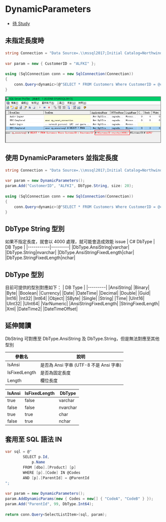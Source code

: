# DynamicParameters

- [待 Study](https://dotblogs.com.tw/OldNick/2018/01/15/Dapper#INSERT%20statement)

## 未指定長度時

```csharp
string Connection = "Data Source=.\\mssql2017;Initial Catalog=Northwind;Integrated Security=True";

var param = new { CustomerID = "ALFKI" };

using (SqlConnection conn = new SqlConnection(Connection))
{
    conn.Query<dynamic>(@"SELECT * FROM Customers Where CustomerID = @customerId", param).Dump();
}
```

![Text](_images/01.png)

## 使用 DynamicParameters 並指定長度

```csharp
string Connection = "Data Source=.\\mssql2017;Initial Catalog=Northwind;Integrated Security=True";

var param = new DynamicParameters();
param.Add("CustomerID", "ALFKI", DbType.String, size: 20);

using (SqlConnection conn = new SqlConnection(Connection))
{
    conn.Query<dynamic>(@"SELECT * FROM Customers Where CustomerID = @customerId", param).Dump();
}
```

## DbType String 型別

如果不指定長度，就會以 4000 處理，就可能會造成效能 issue
| C# DbType | DB Type |
|-----------|---------|
|DbType.AnsiString|varchar|
|DbType.String|nvarchar|
|DbType.AnsiStringFixedLength|char|
|DbType.StringFixedLength|nchar|

## DbType 型別

目前可提供的型別對應如下：
| DB Type |
|---------|
|AnsiString|
|Binary|
|Byte|
|Boolean|
|Currency|
|Date|
|DateTime|
|Decimal|
|Double|
|Guid|
|Int16|
|Int32|
|Int64|
|Object|
|SByte|
|Single|
|String|
|Time|
|UInt16|
|UInt32|
|UInt64|
|VarNumeric|
|AnsiStringFixedLength|
|StringFixedLength|
|Xml|
|DateTime2|
|DateTimeOffset|

## 延伸閱讀

DbString 可對應至 DbType.AnsiString 及 DbType.String，但是無法對應至其他型別

| 參數名 | 說明 |
| ------ | ---- |
| IsAnsi | 是否為 Ansi 字串 (UTF-8 不是 Ansi 字串) |
| IsFixedLength | 是否為固定長度 |
| Length | 欄位長度 |

| IsAnsi      | IsFixedLength | DbType |
| ----------- | ------------- | ------ |
| true  | false | varchar |
| false | false | nvarchar |
| true  | true | char |
| false | true | nchar |


## 套用至 SQL 語法 IN

```csharp
var sql = @"
        SELECT p.Id,
            p.Name
        FROM [dbo].[Product] [p]
        WHERE [p].[Code] IN @Codes
        AND [p].[ParentId] = @ParentId
";

var param = new DynamicParameters();
param.AddDynamicParams(new { Codes = new[] { "CodeA", "CodeB" } });
param.Add("ParentId", 99, DbType.Int64);

return conn.Query<SelectListItem>(sql, param);
```